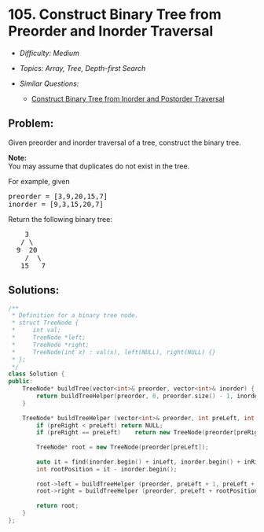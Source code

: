 # 105. Construct Binary Tree from Preorder and Inorder Traversal

* *Difficulty: Medium*

* *Topics: Array, Tree, Depth-first Search*

* *Similar Questions:*

  * [Construct Binary Tree from Inorder and Postorder Traversal](./tests/construct-binary-tree-from-preorder-and-inorder-traversal.md)

## Problem:

<p>Given preorder and inorder traversal of a tree, construct the binary tree.</p>

<p><strong>Note:</strong><br />
You may assume that duplicates do not exist in the tree.</p>

<p>For example, given</p>

<pre>
preorder =&nbsp;[3,9,20,15,7]
inorder = [9,3,15,20,7]</pre>

<p>Return the following binary tree:</p>

<pre>
    3
   / \
  9  20
    /  \
   15   7</pre>

## Solutions:

```c++
/**
 * Definition for a binary tree node.
 * struct TreeNode {
 *     int val;
 *     TreeNode *left;
 *     TreeNode *right;
 *     TreeNode(int x) : val(x), left(NULL), right(NULL) {}
 * };
 */
class Solution {
public:
    TreeNode* buildTree(vector<int>& preorder, vector<int>& inorder) {
        return buildTreeHelper(preorder, 0, preorder.size() - 1, inorder, 0, inorder.size() - 1);
    }
    
    TreeNode* buildTreeHelper (vector<int>& preorder, int preLeft, int preRight, vector<int>& inorder, int inLeft, int inRight) {
        if (preRight < preLeft) return NULL;
        if (preRight == preLeft)    return new TreeNode(preorder[preRight]);
        
        TreeNode* root = new TreeNode(preorder[preLeft]);
        
        auto it = find(inorder.begin() + inLeft, inorder.begin() + inRight + 1, preorder[preLeft]);
        int rootPosition = it - inorder.begin(); 
        
        root->left = buildTreeHelper (preorder, preLeft + 1, preLeft + rootPosition - inLeft, inorder, inLeft, rootPosition - 1);
        root->right = buildTreeHelper (preorder, preLeft + rootPosition - inLeft + 1, preRight, inorder, rootPosition + 1, inRight);
        
        return root;
    }
};
```
